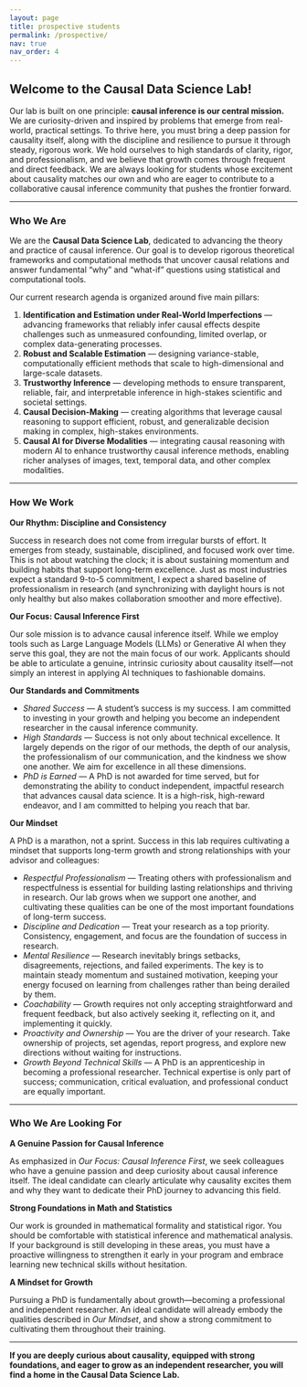 ```yaml
---
layout: page
title: prospective students
permalink: /prospective/
nav: true
nav_order: 4
---
```


## **Welcome to the Causal Data Science Lab!**

Our lab is built on one principle: **causal inference is our central mission.** We are curiosity-driven and inspired by problems that emerge from real-world, practical settings. To thrive here, you must bring a deep passion for causality itself, along with the discipline and resilience to pursue it through steady, rigorous work. We hold ourselves to high standards of clarity, rigor, and professionalism, and we believe that growth comes through frequent and direct feedback. We are always looking for students whose excitement about causality matches our own and who are eager to contribute to a collaborative causal inference community that pushes the frontier forward.

---

### Who We Are

We are the **Causal Data Science Lab**, dedicated to advancing the theory and practice of causal inference. Our goal is to develop rigorous theoretical frameworks and computational methods that uncover causal relations and answer fundamental “why” and “what-if” questions using statistical and computational tools.

Our current research agenda is organized around five main pillars:

1. **Identification and Estimation under Real-World Imperfections** — advancing frameworks that reliably infer causal effects despite challenges such as unmeasured confounding, limited overlap, or complex data-generating processes.
2. **Robust and Scalable Estimation** — designing variance-stable, computationally efficient methods that scale to high-dimensional and large-scale datasets.
3. **Trustworthy Inference** — developing methods to ensure transparent, reliable, fair, and interpretable inference in high-stakes scientific and societal settings.
4. **Causal Decision-Making** — creating algorithms that leverage causal reasoning to support efficient, robust, and generalizable decision making in complex, high-stakes environments.
5. **Causal AI for Diverse Modalities** — integrating causal reasoning with modern AI to enhance trustworthy causal inference methods, enabling richer analyses of images, text, temporal data, and other complex modalities.

---

### How We Work

**Our Rhythm: Discipline and Consistency**

Success in research does not come from irregular bursts of effort. It emerges from steady, sustainable, disciplined, and focused work over time. This is not about watching the clock; it is about sustaining momentum and building habits that support long-term excellence. Just as most industries expect a standard 9-to-5 commitment, I expect a shared baseline of professionalism in research (and synchronizing with daylight hours is not only healthy but also makes collaboration smoother and more effective).

**Our Focus: Causal Inference First**

Our sole mission is to advance causal inference itself. While we employ tools such as Large Language Models (LLMs) or Generative AI when they serve this goal, they are not the main focus of our work. Applicants should be able to articulate a genuine, intrinsic curiosity about causality itself—not simply an interest in applying AI techniques to fashionable domains.

**Our Standards and Commitments**

- _Shared Success —_ A student’s success is my success. I am committed to investing in your growth and helping you become an independent researcher in the causal inference community.
- _High Standards_ — Success is not only about technical excellence. It largely depends on the rigor of our methods, the depth of our analysis, the professionalism of our communication, and the kindness we show one another. We aim for excellence in all these dimensions.
- _PhD is Earned_ — A PhD is not awarded for time served, but for demonstrating the ability to conduct independent, impactful research that advances causal data science. It is a high-risk, high-reward endeavor, and I am committed to helping you reach that bar.

**Our Mindset**

A PhD is a marathon, not a sprint. Success in this lab requires cultivating a mindset that supports long-term growth and strong relationships with your advisor and colleagues:

- _Respectful Professionalism_ — Treating others with professionalism and respectfulness is essential for building lasting relationships and thriving in research. Our lab grows when we support one another, and cultivating these qualities can be one of the most important foundations of long-term success.
- _Discipline and Dedication_ — Treat your research as a top priority. Consistency, engagement, and focus are the foundation of success in research.
- _Mental Resilience_ — Research inevitably brings setbacks, disagreements, rejections, and failed experiments. The key is to maintain steady momentum and sustained motivation, keeping your energy focused on learning from challenges rather than being derailed by them.
- _Coachability_ — Growth requires not only accepting straightforward and frequent feedback, but also actively seeking it, reflecting on it, and implementing it quickly.
- _Proactivity and Ownership_ — You are the driver of your research. Take ownership of projects, set agendas, report progress, and explore new directions without waiting for instructions.
- _Growth Beyond Technical Skills_ — A PhD is an apprenticeship in becoming a professional researcher. Technical expertise is only part of success; communication, critical evaluation, and professional conduct are equally important.

---

### Who We Are Looking For

**A Genuine Passion for Causal Inference**

As emphasized in _Our Focus: Causal Inference First_, we seek colleagues who have a genuine passion and deep curiosity about causal inference itself. The ideal candidate can clearly articulate why causality excites them and why they want to dedicate their PhD journey to advancing this field.

**Strong Foundations in Math and Statistics**

Our work is grounded in mathematical formality and statistical rigor. You should be comfortable with statistical inference and mathematical analysis. If your background is still developing in these areas, you must have a proactive willingness to strengthen it early in your program and embrace learning new technical skills without hesitation.

**A Mindset for Growth**

Pursuing a PhD is fundamentally about growth—becoming a professional and independent researcher. An ideal candidate will already embody the qualities described in _Our Mindset_, and show a strong commitment to cultivating them throughout their training.

---

**If you are deeply curious about causality, equipped with strong foundations, and eager to grow as an independent researcher, you will find a home in the Causal Data Science Lab.**
